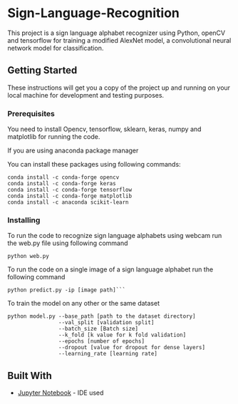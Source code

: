 # Sign-Language-Recognition
This project is a sign language alphabet recognizer using Python, openCV and tensorflow for training a modified AlexNet model, a convolutional neural network model for classification.

## Getting Started

These instructions will get you a copy of the project up and running on your local machine for development and testing purposes.

### Prerequisites

You need to install Opencv, tensorflow, sklearn, keras, numpy and matplotlib for running the code.

If you are using anaconda package manager

You can install these packages using following commands:
```
conda install -c conda-forge opencv
conda install -c conda-forge keras
conda install -c conda-forge tensorflow
conda install -c conda-forge matplotlib
conda install -c anaconda scikit-learn 

```
### Installing

To run the code to recognize sign language alphabets using webcam run the web.py file using following command

```
python web.py
```
To run the code on a single image of a sign language alphabet run the following command
```
python predict.py -ip [image path]```
```
To train the model on any other or the same dataset

```
python model.py --base_path [path to the dataset directory] 
                --val_split [validation split] 
                --batch_size [Batch size]
                --k_fold [k value for k fold validation] 
                --epochs [number of epochs] 
                --dropout [value for dropout for dense layers] 
                --learning_rate [learning rate]
```

## Built With

* [Jupyter Notebook](https://jupyter.org/install) - IDE used

